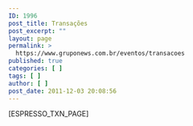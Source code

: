 ```yaml
---
ID: 1996
post_title: Transações
post_excerpt: ""
layout: page
permalink: >
  https://www.gruponews.com.br/eventos/transacoes
published: true
categories: [ ]
tags: [ ]
author: [ ]
post_date: 2011-12-03 20:08:56
---
```

[ESPRESSO_TXN_PAGE]

&nbsp;